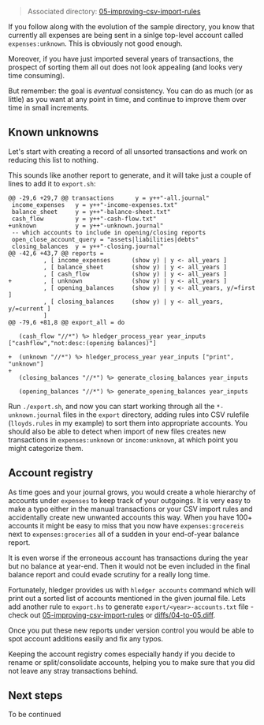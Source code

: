 > Associated directory:
> [05-improving-csv-import-rules](../tree/master/05-improving-csv-import-rules)

If you follow along with the evolution of the sample directory, you
know that currently all expenses are being sent in a sinlge top-level
account called `expenses:unknown`. This is obviously not good enough. 

Moreover, if you have just imported several years of transactions, the
prospect of sorting them all out does not look appealing (and looks
very time consuming).

But remember: the goal is *eventual* consistency. You can do as much
(or as little) as you want at any point in time, and continue to
improve them over time in small increments.

## Known unknowns

Let's start with creating a record of all unsorted transactions and
work on reducing this list to nothing.

This sounds like another report to generate, and it will take just a
couple of lines to add it to `export.sh`:
```
@@ -29,6 +29,7 @@ transactions      y = y++"-all.journal"
 income_expenses   y = y++"-income-expenses.txt"
 balance_sheet     y = y++"-balance-sheet.txt"
 cash_flow         y = y++"-cash-flow.txt"
+unknown           y = y++"-unknown.journal"
 -- which accounts to include in opening/closing reports
 open_close_account_query = "assets|liabilities|debts"
 closing_balances  y = y++"-closing.journal"
@@ -42,6 +43,7 @@ reports =
          , [ income_expenses      (show y) | y <- all_years ]
          , [ balance_sheet        (show y) | y <- all_years ]
          , [ cash_flow            (show y) | y <- all_years ]
+         , [ unknown              (show y) | y <- all_years ]
          , [ opening_balances     (show y) | y <- all_years, y/=first ]
          , [ closing_balances     (show y) | y <- all_years, y/=current ]
          ]
@@ -79,6 +81,8 @@ export_all = do
 
   (cash_flow "//*") %> hledger_process_year year_inputs ["cashflow","not:desc:(opening balances)"]
 
+  (unknown "//*") %> hledger_process_year year_inputs ["print", "unknown"]
+
   (closing_balances "//*") %> generate_closing_balances year_inputs
 
   (opening_balances "//*") %> generate_opening_balances year_inputs

```

Run `./export.sh`, and now you can start working through all the
`*-unknown.journal` files in the `export` directory, adding rules into
CSV rulefile (`lloyds.rules` in my example) to sort them into
appropriate accounts. You should also be able to detect when import of
new files creates new transactions in `expenses:unknown` or
`income:unknown`, at which point you might categorize them.

## Account registry

As time goes and your journal grows, you would create a whole
hierarchy of accounts under `expenses` to keep track of your
outgoings. It is very easy to make a typo either in the manual
transactions or your CSV import rules and accidentally create new
unwanted accounts this way. When you have 100+ accounts it might be
easy to miss that you now have `expenses:grocereis` next to
`expenses:groceries` all of a sudden in your end-of-year balance
report. 

It is even worse if the erroneous account has transactions during the
year but no balance at year-end. Then it would not be even included in
the final balance report and could evade scrutiny for a really long
time.

Fortunately, hledger provides us with `hledger accounts` command which
will print out a sorted list of accounts mentioned in the given
journal file. Lets add another rule to `export.hs` to
generate `export/<year>-accounts.txt` file - check out
[05-improving-csv-import-rules](../tree/master/05-improving-csv-import-rules)
or [diffs/04-to-05.diff](../tree/master/diffs/04-to-05.diff).

Once you put these new reports under version control you would be able to
spot account additions easily and fix any typos. 

Keeping the account registry comes especially handy if you decide to
rename or split/consolidate accounts, helping you to make sure that
you did not leave any stray transactions behind.

## Next steps

To be continued
